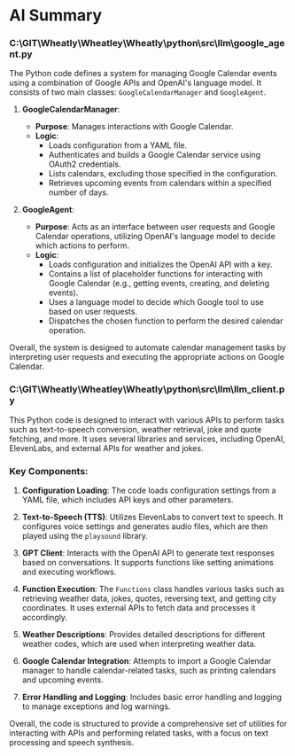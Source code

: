 # AI Summary

### C:\GIT\Wheatly\Wheatley\Wheatly\python\src\llm\google_agent.py
The Python code defines a system for managing Google Calendar events using a combination of Google APIs and OpenAI's language model. It consists of two main classes: `GoogleCalendarManager` and `GoogleAgent`.

1. **GoogleCalendarManager**:
   - **Purpose**: Manages interactions with Google Calendar.
   - **Logic**:
     - Loads configuration from a YAML file.
     - Authenticates and builds a Google Calendar service using OAuth2 credentials.
     - Lists calendars, excluding those specified in the configuration.
     - Retrieves upcoming events from calendars within a specified number of days.

2. **GoogleAgent**:
   - **Purpose**: Acts as an interface between user requests and Google Calendar operations, utilizing OpenAI's language model to decide which actions to perform.
   - **Logic**:
     - Loads configuration and initializes the OpenAI API with a key.
     - Contains a list of placeholder functions for interacting with Google Calendar (e.g., getting events, creating, and deleting events).
     - Uses a language model to decide which Google tool to use based on user requests.
     - Dispatches the chosen function to perform the desired calendar operation.

Overall, the system is designed to automate calendar management tasks by interpreting user requests and executing the appropriate actions on Google Calendar.

### C:\GIT\Wheatly\Wheatley\Wheatly\python\src\llm\llm_client.py
This Python code is designed to interact with various APIs to perform tasks such as text-to-speech conversion, weather retrieval, joke and quote fetching, and more. It uses several libraries and services, including OpenAI, ElevenLabs, and external APIs for weather and jokes.

### Key Components:

1. **Configuration Loading**: The code loads configuration settings from a YAML file, which includes API keys and other parameters.

2. **Text-to-Speech (TTS)**: Utilizes ElevenLabs to convert text to speech. It configures voice settings and generates audio files, which are then played using the `playsound` library.

3. **GPT Client**: Interacts with the OpenAI API to generate text responses based on conversations. It supports functions like setting animations and executing workflows.

4. **Function Execution**: The `Functions` class handles various tasks such as retrieving weather data, jokes, quotes, reversing text, and getting city coordinates. It uses external APIs to fetch data and processes it accordingly.

5. **Weather Descriptions**: Provides detailed descriptions for different weather codes, which are used when interpreting weather data.

6. **Google Calendar Integration**: Attempts to import a Google Calendar manager to handle calendar-related tasks, such as printing calendars and upcoming events.

7. **Error Handling and Logging**: Includes basic error handling and logging to manage exceptions and log warnings.

Overall, the code is structured to provide a comprehensive set of utilities for interacting with APIs and performing related tasks, with a focus on text processing and speech synthesis.
